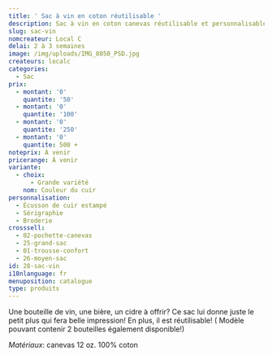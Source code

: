 ```yaml
---
title: ' Sac à vin en coton réutilisable '
description: Sac à vin en coton canevas réutilisable et personnalisable
slug: sac-vin
nomcreateur: Local C
delai: 2 à 3 semaines
image: /img/uploads/IMG_8050_PSD.jpg
createurs: localc
categories:
  - Sac
prix:
  - montant: '0'
    quantite: '50'
  - montant: '0'
    quantite: '100'
  - montant: '0'
    quantite: '250'
  - montant: '0'
    quantite: 500 +
noteprix: À venir
pricerange: À venir
variante:
  - choix:
      - Grande variété
    nom: Couleur du cuir
personnalisation:
  - Écusson de cuir estampé
  - Sérigraphie
  - Broderie
crosssell:
  - 02-pochette-canevas
  - 25-grand-sac
  - 01-trousse-confort
  - 26-moyen-sac
id: 28-sac-vin
i18nlanguage: fr
menuposition: catalogue
type: produits
---
```

Une bouteille de vin, une bière, un cidre à offrir? Ce sac lui donne juste le petit plus qui fera belle impression! En plus, il est réutilisable! ( Modèle pouvant contenir 2 bouteilles également disponible!)

_Matériaux_: canevas 12 oz. 100% coton



